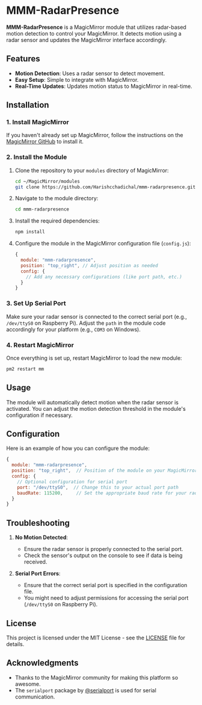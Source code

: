 # MMM-RadarPresence

**MMM-RadarPresence** is a MagicMirror module that utilizes radar-based motion detection to control your MagicMirror. It detects motion using a radar sensor and updates the MagicMirror interface accordingly.

## Features
- **Motion Detection**: Uses a radar sensor to detect movement.
- **Easy Setup**: Simple to integrate with MagicMirror.
- **Real-Time Updates**: Updates motion status to MagicMirror in real-time.

## Installation

### 1. Install MagicMirror
If you haven't already set up MagicMirror, follow the instructions on the [MagicMirror GitHub](https://github.com/MichMich/MagicMirror) to install it.

### 2. Install the Module
1. Clone the repository to your `modules` directory of MagicMirror:
   ```bash
   cd ~/MagicMirror/modules
   git clone https://github.com/Harishcchadichal/mmm-radarpresence.git
   ```

2. Navigate to the module directory:
   ```bash
   cd mmm-radarpresence
   ```

3. Install the required dependencies:
   ```bash
   npm install
   ```

4. Configure the module in the MagicMirror configuration file (`config.js`):
   ```javascript
   {
     module: "mmm-radarpresence",
     position: "top_right", // Adjust position as needed
     config: {
       // Add any necessary configurations (like port path, etc.)
     }
   }
   ```

### 3. Set Up Serial Port
Make sure your radar sensor is connected to the correct serial port (e.g., `/dev/ttyS0` on Raspberry Pi). Adjust the `path` in the module code accordingly for your platform (e.g., `COM3` on Windows).

### 4. Restart MagicMirror
Once everything is set up, restart MagicMirror to load the new module:
```bash
pm2 restart mm
```

## Usage
The module will automatically detect motion when the radar sensor is activated. You can adjust the motion detection threshold in the module's configuration if necessary.

## Configuration

Here is an example of how you can configure the module:

```javascript
{
  module: "mmm-radarpresence",
  position: "top_right",  // Position of the module on your MagicMirror
  config: {
    // Optional configuration for serial port
    port: "/dev/ttyS0",  // Change this to your actual port path
    baudRate: 115200,     // Set the appropriate baud rate for your radar sensor
  }
}
```

## Troubleshooting

1. **No Motion Detected**:
   - Ensure the radar sensor is properly connected to the serial port.
   - Check the sensor's output on the console to see if data is being received.

2. **Serial Port Errors**:
   - Ensure that the correct serial port is specified in the configuration file.
   - You might need to adjust permissions for accessing the serial port (`/dev/ttyS0` on Raspberry Pi).

## License
This project is licensed under the MIT License - see the [LICENSE](LICENSE) file for details.

## Acknowledgments
- Thanks to the MagicMirror community for making this platform so awesome.
- The `serialport` package by [@serialport](https://github.com/serialport) is used for serial communication.
```
